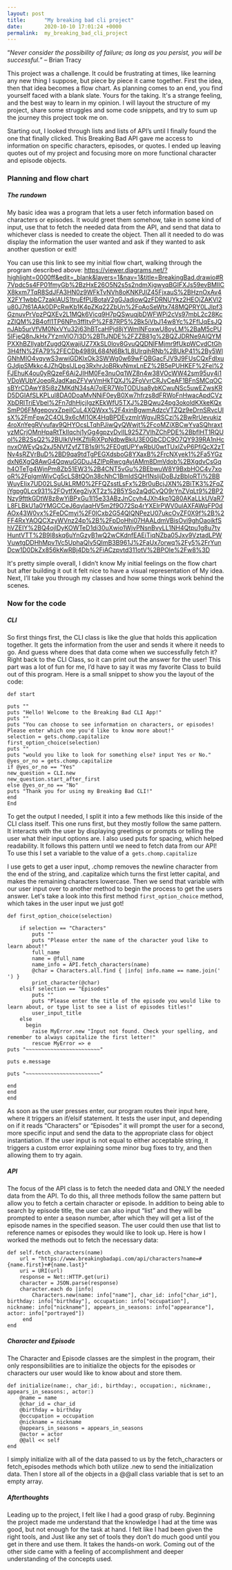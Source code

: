 ```yaml
---
layout: post
title:      "My breaking bad cli project"
date:       2020-10-10 17:01:24 +0000
permalink:  my_breaking_bad_cli_project
---
```



“*Never consider the possibility of failure; as long as you persist, you will be successful.*” – Brian Tracy



This project was a challenge. It could be frustrating at times, like learning any new thing I suppose, but piece by piece it came together. First the idea, then that idea becomes a flow chart. As planning comes to an end, you find yourself faced with a blank slate. Yours for the taking. It's a strange feeling, and the best way to learn in my opinion. 
I will layout the structure of my project, share some struggles and some code snippets, and try to sum up the journey this project took me on.

Starting out, I looked through lists and lists of API’s until I finally found the one that finally clicked. This Breaking Bad API gave me access to information on specific characters, episodes, or quotes. I ended up leaving quotes out of my project and focusing more on more functional character and episode objects.

### Planning and flow chart

##### The rundown

My basic idea was a program that lets a user fetch information based on characters or episodes. It would greet them somehow, take in some kind of input, use that to fetch the needed data from the API, and send that data to whichever class is needed to create the object. Then all it needed to do was display the information the user wanted and ask if they wanted to ask another question or exit!

You can use this link to see my initial flow chart, walking through the program described above:
https://viewer.diagrams.net/?highlight=0000ff&edit=_blank&layers=1&nav=1&title=BreakingBad.drawio#R7Vpdc5s4FP01fmyGb%2BzHxE26O5N2s5s2ndmXjgwyqBGIFXJs59evBMIICX8kxm7TqR8SdJFA3HN0z9WFkTvNVh8oKNKPJIZ45FjxauS%2BHznOxAv4X2FY1wbbC7zaklAUS1truEfPUBotaV2gGJadjowQzFDRNUYkz2HEOjZAKVl2u80J7t61AAk0DPcRwKb1K4pZKq22ZbUn%2FoAoSeWtx748MQPRY0LJIpf3GznuvPrVpzPQXEv2L1MQk6Vicq9H7pQSwuqjbDWFWPi2cVs97mbL2c28KczZIQM%2B4ofl1TP6NPn3ffItvP%2F87RP5%2Bk5iVbJ14w8Yc%2FfIJqEsJQnJAb5urVfVM0NxVYu32j63hBTcaHPjd8jYWmINFoxwU8oyLM%2BaM5cPU5IFjeQ8nJkHx7YzmVlO7I3D%2BTtJNDE%2FZZB81g%2BQZJDRNe9AIQYMPXXhBZIlyabfZugdQXwajiUZ7XkSL0lov8GvuQQDNIFMjmr9fUkpWCvdCtGh3H4fN%2FA79%2FECDb4989L684N6Bk1L8UlrqihRNb%2BUkP41%2By5WlGNhMIO4vqywS3wwiGDKlxOk3SWWg0w69wFQBGacFJV9J9FUsCQxFdIxuGJdjpSMkkc4JZhQbslJLpg3RxhrJoBRkvNmxLnEZ%2B5ePUHKEF%2Fel%2FJEhuK4ou0yRQzeF6Ai2JIHM0Fe3nuOq1WZ8n4w38VOcWW42sm95uy4i1VDoWUbYJoeqRJadKapZFVwVmHkTQXJ%2FoVvrCRJvCeAF1BFnSMCqOCsBYrCDAwY85i8zZMKdN34sAl7olER7WoTODUsa8ybKCwuNSc5uwEZwsKRD5DGIAfSLKPLuI8DA0DoaMvNNiF0eyB0Xw7hfrzs8dFRWoFnHwacApdCVzXbDRITriEVbel%2Fn7dhHjcjIgzKEkWfU5TXJ%2BQwu24pg3okoldKXkeKQxSmP06FMgepovxZpeilCuL4XQWxx%2F4xinBgwmAdzcVTZQz9eDrnSRvcUIsX%2FmFpw2C4OL9x6cMl1OK4HqBPDEvzmIrWgvJRSCzi%2BwRrUevukiz4roXnYegRVvufav9QHYOcsLTqhPJiwQyQWwjt%2FcoMZiXBCwYvaSQhraxtyzMCrjOMnHpaRtTkIIqchj1yGg4gpzvDvIIL925Z7VIhZChPDE%2BbflHT1RQUol%2B2SsQ2%2BUIklVHKZfIiRiXPpNdbwBkiU3E0GbCDC9O7QY939RA1nHcnvxOWEyQs2xJ5NVfZyfZTB1s9I%2FE0gtUPYwRbU0wtTUxlZvP6PfjQcX2zTNv4sRZVrBuD%2BD9qa9tdTgPEGXdsboG8YXaxB%2FrcNXyek1%2Fa5YGzdxN6XgQ8AwG4QqwuGGDuJ4ZIPpRwcgAylAMm8DmVdob%2BXgdvCsGqh4OTeTg4WjnPm8Zb51EW3%2B4CNT5vGu%2BEbwuW8Y9BxbHOC4v7xooR%2FplgmWivCg5cLS8tQOn38cNhC1BmIdSQH1NslijDoBJzBbIoRTi%2BBWuyEIjx7UD02LSuUkLRM0%2FFQZsstLsFx%2Br0uBcjJXN%2BiTK3%2FqZiYgpg0Lcx931%2FOytfXeg2iyXT2z%2B5YSo2aQdCvQO9rYnZVqLt9%2BP2Nzy9fttkGDtW8z8wYiBPxGu1l15e33ABzJnCcyh4JXh4kp1Q80AKaLLkUVaR7L8FLBkU1a0YMGCCeJ6qylaqHV5m2f9O72Sp4rYXEIrPWV0ulAXFAWqFP0dAOx43W0vx%2FeDCmyi%2F0ICxb2G54QlQNPezU07ukcOvZF0X9f%2B%2FF4RxYAOQCXzyWVnz24p%2B%2FpDoHhi07HAALdmVBisOvi9ghOaoikfShVZEIY%2BQ4ojIDyKOWTeD1di30uXwio1WjvPNsnBvyLL1NH4Qtpu1g8u7tyHuntVTT%2B9l8skq6uYnGzyB1wQ2wCKdnfEAEiTiqNZba05Jxv9VztadLPWVuwtgDDHhMpv1Vc5UphaQIv5QImB3B961J%2FaUx7orwq%2Fy5%2FrYunDcw1D0DkZx856kKwRBj4Db%2FiACzpvtd311otV%2BPOle%2Fw8%3D

It's pretty simple overall, I didn’t know My initial feelings on the flow chart but after building it out it felt nice to have a visual representation of My idea. 
Next, I’ll take you through my classes and how some things work behind the scenes.


### Now for the code

##### CLI

So first things first, the CLI class is like the glue that holds this application together. It gets the information from the user and sends it where it needs to go. And guess where does that data come when we successfully fetch it? Right back to the CLI Class, so it can print out the answer for the user! 
This part was a lot of fun for me, I’d have to say it was my favorite Class to build out of this program. Here is a small snippet to show you the layout of the code:

```
def start

puts ""
puts "Hello! Welcome to the Breaking Bad CLI App!"
puts ""
puts "You can choose to see information on characters, or episodes! Please enter which one you'd like to know more about!"
selection = gets.chomp.capitalize
first_option_choice(selection)
puts ""
puts "would you like to look for something else? input Yes or No."
@yes_or_no = gets.chomp.capitalize
if @yes_or_no == "Yes"
new_question = CLI.new
new_question.start_after_first
else @yes_or_no == "No"
puts "Thank you for using my Breaking Bad CLI!"
end
End
```

To get the output I needed, I split it into a few methods like this inside of the CLI class itself. This one runs first, but they mostly follow the same pattern. 
It interacts with the user by displaying greetings or prompts or telling the user what their input options are. I also used puts for spacing, which helped readability. It follows this pattern until we need to fetch data from our API! To use this I set a variable to the value of a` gets.chomp.capitalize`

I use gets to get a user input, .chomp removes the newline character from the end of the string, and .capitalize which turns the first letter capital, and makes the remaining characters lowercase. Then we send that variable with our user input over to another method to begin the process to get the users answer. Let's take a look into this first method `first_option_choice` method, which takes in the user input we just got!

```
def first_option_choice(selection)

    if selection == "Characters"
        puts ""
        puts "Please enter the name of the character youd like to learn about!"
        full_name
        name = @full_name
        name_info = API.fetch_characters(name)
        @char = Characters.all.find { |info| info.name == name.join(' ') }
        print_character(@char)
    elsif selection == "Episodes"
        puts ""    
        puts "Please enter the title of the episode you would like to learn about, or type list to see a list of episodes titles!"
        user_input_title
    else
      begin
        raise MyError.new "Input not found. Check your spelling, and remember to always capitalize the first letter!"
        rescue MyError => e
puts "~~~~~~~~~~~~~~~~~~~~~~~~"

puts e.message

puts "~~~~~~~~~~~~~~~~~~~~~~~~"

end
end
end
```

As soon as the user presses enter, our program routes their input here, where it triggers an if/elsif statement. It tests the user input, and depending on if it reads “Characters” or “Episodes” it will prompt the user for a second, more specific input and send the data to the appropriate class for object instantiation.
If the user input is not equal to either acceptable string, it triggers a custom error explaining some minor bug fixes to try, and then allowing them to try again.


##### API

The focus of the API class is to fetch the needed data and ONLY the needed data from the API. To do this, all three methods follow the same pattern but allow you to fetch a certain character or episode. In addition to being able to search by episode title, the user can also input “list” and they will be prompted to enter a season number, after which they will get a list of the episode names in the specified season. 
The user could then use that list to reference names or episodes they would like to look up.
Here is how I worked the methods out to fetch the necessary data:

```
def self.fetch_characters(name)
    url = "https://www.breakingbadapi.com/api/characters?name=#{name.first}+#{name.last}"
    uri = URI(url)
    response = Net::HTTP.get(uri)
    character = JSON.parse(response)
    character.each do |info|
        Characters.new(name: info["name"], char_id: info["char_id"], birthday: info["birthday"], occupation: info["occupation"],           nickname: info["nickname"], appears_in_seasons: info["appearance"], actor: info["portrayed"])
     end
end
```

##### Character and Episode

The Character and Episode classes are the simplest in the program, their only responsibilities are to initialize the objects for the episodes or characters our user would like to know about and store them.
```
def initialize(name:, char_id:, birthday:, occupation:, nickname:, appears_in_seasons:, actor:)
    @name = name
    @char_id = char_id
    @birthday = birthday
    @occupation = occupation
    @nickname = nickname
    @appears_in_seasons = appears_in_seasons
    @actor = actor
    @@all << self
end
```

I simply initialize with all of the data passed to us by the fetch_characters or fetch_episodes methods which both utilize .new to send the initialization data. Then I store all of the objects in a @@all class variable that is set to an empty array.


##### Afterthoughts
Leading up to the project, I felt like I had a good grasp of ruby. Beginning the project made me understand that the knowledge I had at the time was good, but not enough for the task at hand. I felt like I had been given the right tools, and Just like any set of tools they don’t do much good until you get in there and use them. It takes the hands-on work. Coming out of the other side came with a feeling of accomplishment and deeper understanding of the concepts used.


